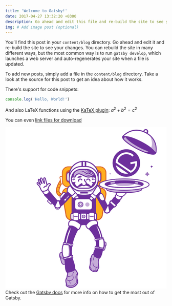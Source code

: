 ```yaml
---
title: 'Welcome to Gatsby!'
date: 2017-04-27 13:32:20 +0300
description: Go ahead and edit this file and re-build the site to see your changes. # Add post description (optional)
img: # Add image post (optional)
---
```


You’ll find this post in your `content/blog` directory. Go ahead and edit it and re-build the site to see your changes. You can rebuild the site in many different ways, but the most common way is to run `gatsby develop`, which launches a web server and auto-regenerates your site when a file is updated.

To add new posts, simply add a file in the `content/blog` directory. Take a look at the source for this post to get an idea about how it works.

There's support for code snippets:

```javascript
console.log('Hello, World!')
```

And also LaTeX functions using the [KaTeX plugin][katex-plugin]: $a^2 + b^2 = c^2$

You can even [link files for download](hello_world.zip)

![gatsby](./gatsby-astronaut.png)
Check out the [Gatsby docs][gatsby-docs] for more info on how to get the most out of Gatsby.

[gatsby-docs]: https://www.gatsbyjs.org/docs/
[katex-plugin]: https://www.gatsbyjs.org/packages/gatsby-remark-katex/
